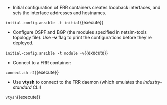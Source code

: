 * Initial configuration of FRR containers creates loopback interfaces, and sets the interface addresses and hostnames.

`initial-config.ansible -t initial`{{execute}}

* Configure OSPF and BGP (the modules specified in netsim-tools topology file). Use **-v** flag to print the configurations before they're deployed.

`initial-config.ansible -t module -v`{{execute}}

* Connect to a FRR container:

`connect.sh r2`{{execute}}

* Use **vtysh** to connect to the FRR daemon (which emulates the *industry-standard* CLI)

`vtysh`{{execute}}
